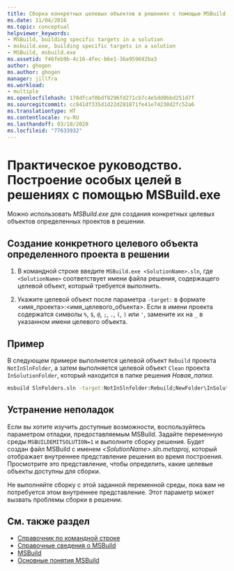 ```yaml
---
title: Сборка конкретных целевых объектов в решениях с помощью MSBuild.exe
ms.date: 11/04/2016
ms.topic: conceptual
helpviewer_keywords:
- MSBuild, building specific targets in a solution
- msbuild.exe, building specific targets in a solution
- MSBuild, msbuild.exe
ms.assetid: f46feb9b-4c16-4fec-b6e1-36a959692ba3
author: ghogen
ms.author: ghogen
manager: jillfra
ms.workload:
- multiple
ms.openlocfilehash: 178dfcaf0bdf8296fd271cb7c4e5dd0bbd251d7f
ms.sourcegitcommit: cc841df335d1d22d281871fe41e74238d2fc52a6
ms.translationtype: HT
ms.contentlocale: ru-RU
ms.lasthandoff: 03/18/2020
ms.locfileid: "77633932"
---
```

# <a name="how-to-build-specific-targets-in-solutions-by-using-msbuildexe"></a>Практическое руководство. Построение особых целей в решениях с помощью MSBuild.exe

Можно использовать *MSBuild.exe* для создания конкретных целевых объектов определенных проектов в решении.

## <a name="to-build-a-specific-target-of-a-specific-project-in-a-solution"></a>Создание конкретного целевого объекта определенного проекта в решении

1. В командной строке введите `MSBuild.exe <SolutionName>.sln`, где `<SolutionName>` соответствует имени файла решения, содержащего целевой объект, который требуется выполнить.

2. Укажите целевой объект после параметра `-target:` в формате \<имя_проекта>:\<имя_целевого_объекта>. Если в имени проекта содержатся символы `%`, `$`, `@`, `;`, `.`, `(`, `)` или `'`, замените их на `_` в указанном имени целевого объекта.

## <a name="example"></a>Пример

 В следующем примере выполняется целевой объект `Rebuild` проекта `NotInSlnFolder`, а затем выполняется целевой объект `Clean` проекта `InSolutionFolder`, который находится в папке решения *Новая_папка*.

```cmd
msbuild SlnFolders.sln -target:NotInSlnfolder:Rebuild;NewFolder\InSolutionFolder:Clean
```

## <a name="troubleshooting"></a>Устранение неполадок

Если вы хотите изучить доступные возможности, воспользуйтесь параметром отладки, предоставляемым MSBuild. Задайте переменную среды `MSBUILDEMITSOLUTION=1` и выполните сборку решения. Будет создан файл MSBuild с именем *\<SolutionName>.sln.metaproj*, который отображает внутреннее представление решения во время построения. Просмотрите это представление, чтобы определить, какие целевые объекты доступны для сборки.

Не выполняйте сборку с этой заданной переменной среды, пока вам не потребуется этом внутреннее представление. Этот параметр может вызвать проблемы сборки в решении.

## <a name="see-also"></a>См. также раздел

- [Справочник по командной строке](../msbuild/msbuild-command-line-reference.md)
- [Справочные сведения о MSBuild](../msbuild/msbuild-reference.md)
- [MSBuild](../msbuild/msbuild.md)
- [Основные понятия MSBuild](../msbuild/msbuild-concepts.md)
